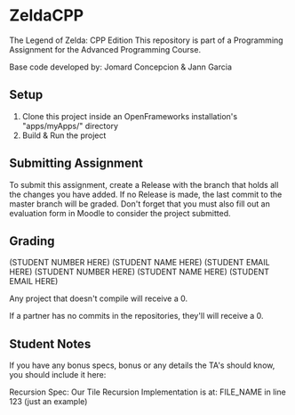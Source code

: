 # ZeldaCPP
The Legend of Zelda: CPP Edition
This repository is part of a Programming Assignment for the Advanced Programming Course.

Base code developed by: Jomard Concepcion & Jann Garcia

## Setup
1. Clone this project inside an OpenFrameworks installation's "apps/myApps/" directory
2. Build & Run the project

## Submitting Assignment
To submit this assignment, create a Release with the branch that holds all the changes you have added. If no Release is made, the last commit to the master branch will be graded.
Don't forget that you must also fill out an evaluation form in Moodle to consider the project submitted.

## Grading

(STUDENT NUMBER HERE) (STUDENT NAME HERE) (STUDENT EMAIL HERE)
(STUDENT NUMBER HERE) (STUDENT NAME HERE) (STUDENT EMAIL HERE)

Any project that doesn't compile will receive a 0.

If a partner has no commits in the repositories, they'll will receive a 0.

## Student Notes
If you have any bonus specs, bonus or any details the TA's should know, you should include it here:

Recursion Spec:
Our Tile Recursion Implementation is at: FILE_NAME in line 123 (just an example)
